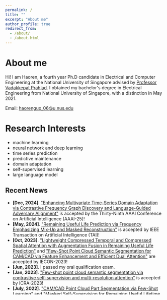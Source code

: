 ```yaml
---
permalink: /
title: ""
excerpt: "About me"
author_profile: true
redirect_from: 
  - /about/
  - /about.html
---
```

# <i class="fa fa-cog fa-fw"></i> About me #
Hi! I am Haoren, a fourth year Ph.D candidate in Electrical and Computer Engineering at the National University of Singapore advised by [Professor Vadakkepat Prahlad](https://scholar.google.com/citations?user=Mq5ihGYAAAAJ&hl=en). I obtained my bachelor's degree in Electrical Engineering from National University of Singapore, with a distinction in May 2021.

Email: haorenguo_06@u.nus.edu

Research Interests
======
* machine learning
* neural network and deep learning
* time series prediction
* predictive maintenance
* domain adaptation
* self-supervised learning
* large language model

## <i class="fa fa-fw fa-rss "></i> Recent News ##

<ul style="width: auto; height: 300px; overflow: auto">
  <li> <b>[Dec, 2024]</b>. <a href="https://guohaoren.github.io/publications/ConFGD">"Enhancing Multivariate Time-Series Domain Adaptation via Contrastive Frequency Graph Discovery and Language-Guided Adversary Alignment"</a> is accepted by the Thirty-Ninth AAAI Conference on Artificial Intelligence (AAAI-25)! </li>
  
  <li> <b>[May, 2024]</b>. <a href="https://guohaoren.github.io/publications/2023-TAI">"Remaining Useful Life Prediction via Frequency Emphasizing Mix-Up and Masked Reconstruction"</a> is accepted by IEEE Transaction on Artificial Intelligence (TAI)! </li>

  <li> <b>[Oct, 2023]</b>. <a href="https://guohaoren.github.io/publications/2023-iecon-rul">"Lightweight Compressed Temporal and Compressed Spatial Attention with Augmentation Fusion in Remaining Useful Life Prediction"</a> and  <a href="https://guohaoren.github.io/publications/2023-iecon-cam">"Few-Shot Point Cloud Semantic Segmentation for CAM/CAD via Feature Enhancement and Efficient Dual Attention"</a> are accepted by IECON-2023! </li>

  <li> <b>[Jun, 2023]</b>. I passed my oral qualification exam. </li>
    
  <li> <b>[Jan, 2023]</b>. <a href="https://guohaoren.github.io/publications/2023-icra">"Few-shot point cloud semantic segmentation via contrastive self-supervision and multi-resolution attention"</a> is accepted by ICRA-2023! </li>
  
  <li> <b>[July, 2022]</b>. <a href="https://guohaoren.github.io/publications/2022-indin-cadcam">"CAM/CAD Point Cloud Part Segmentation via Few-Shot Learning"</a> and  <a href="https://guohaoren.github.io/publications/2022-indin-rul">"Masked Self-Supervision for Remaining Useful Lifetime Prediction in Machine Tools"</a> are accepted by INDIN-2022! </li>
  
</ul>

